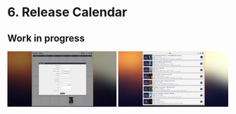 # 6. Release Calendar

## Work in progress

<div>
  <img src="calendar.jpg" width="49%">
  <img src="list.jpg" width="49.5%">
</div> <br>
